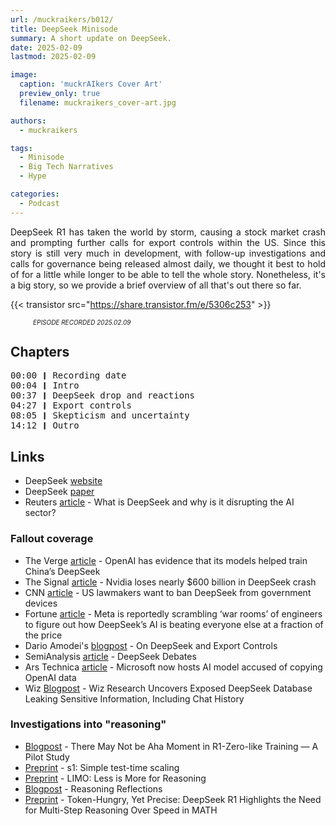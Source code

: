 ```yaml
---
url: /muckraikers/b012/
title: DeepSeek Minisode
summary: A short update on DeepSeek.
date: 2025-02-09
lastmod: 2025-02-09

image:
  caption: 'muckrAIkers Cover Art'
  preview_only: true
  filename: muckraikers_cover-art.jpg

authors:
  - muckraikers

tags:
  - Minisode
  - Big Tech Narratives
  - Hype

categories:
  - Podcast
---
```


<div style="text-align: justify">
DeepSeek R1 has taken the world by storm, causing a stock market crash and prompting further calls for export controls within the US. Since this story is still very much in development, with follow-up investigations and calls for governance being released almost daily, we thought it best to hold of for a little while longer to be able to tell the whole story. Nonetheless, it's a big story, so we provide a brief overview of all that's out there so far.

{{< transistor src="https://share.transistor.fm/e/5306c253" >}}
<div style="font-size: x-small;font-style: italic;padding-left: 2.25rem;">EPISODE RECORDED 2025.02.09</a></div>
</div>


## Chapters

<div style="text-align: left; font-family:monospace;">
00:00 ❙ Recording date<br>
00:04 ❙ Intro<br>
00:37 ❙ DeepSeek drop and reactions<br>
04:27 ❙ Export controls<br>
08:05 ❙ Skepticism and uncertainty<br>
14:12 ❙ Outro
</div>

## Links
- DeepSeek [website](https://www.deepseek.com)
- DeepSeek [paper](https://github.com/deepseek-ai/DeepSeek-R1/blob/main/DeepSeek_R1.pdf)
- Reuters [article](https://www.reuters.com/technology/artificial-intelligence/what-is-deepseek-why-is-it-disrupting-ai-sector-2025-01-27/) - What is DeepSeek and why is it disrupting the AI sector?


### Fallout coverage
- The Verge [article](https://www.theverge.com/news/601195/openai-evidence-deepseek-distillation-ai-data) - OpenAI has evidence that its models helped train China’s DeepSeek
- The Signal [article](https://signalscv.com/2025/01/nvidia-loses-nearly-600-billion-in-deepseek-crash/) - Nvidia loses nearly $600 billion in DeepSeek crash
- CNN [article](https://edition.cnn.com/2025/02/06/tech/deepseek-ai-us-ban-bill/index.html) - US lawmakers want to ban DeepSeek from government devices
- Fortune [article](https://fortune.com/2025/01/27/mark-zuckerberg-meta-llama-assembling-war-rooms-engineers-deepseek-ai-china/) - Meta is reportedly scrambling ‘war rooms’ of engineers to figure out how DeepSeek’s AI is beating everyone else at a fraction of the price
- Dario Amodei's [blogpost](https://darioamodei.com/on-deepseek-and-export-controls) - On DeepSeek and Export Controls
- SemiAnalysis [article](https://semianalysis.com/2025/01/31/deepseek-debates/) - DeepSeek Debates
- Ars Technica [article](https://arstechnica.com/ai/2025/01/microsoft-embraces-openai-competitor-deepseek-on-its-ai-hosting-service/) - Microsoft now hosts AI model accused of copying OpenAI data
- Wiz [Blogpost](https://www.wiz.io/blog/wiz-research-uncovers-exposed-deepseek-database-leak) - Wiz Research Uncovers Exposed DeepSeek Database Leaking Sensitive Information, Including Chat History


### Investigations into "reasoning"
- [Blogpost](https://oatllm.notion.site/oat-zero) - There May Not be Aha Moment in R1-Zero-like Training — A Pilot Study
- [Preprint](https://arxiv.org/abs/2501.19393) - s1: Simple test-time scaling
- [Preprint](https://arxiv.org/abs/2502.03387) - LIMO: Less is More for Reasoning
- [Blogpost](https://diffuse.one/p/d1-007) - Reasoning Reflections
- [Preprint](https://arxiv.org/abs/2501.18576) - Token-Hungry, Yet Precise: DeepSeek R1 Highlights the Need for Multi-Step Reasoning Over Speed in MATH
